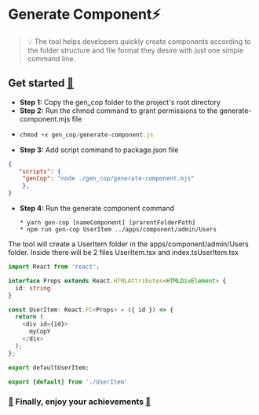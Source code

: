 # Generate Component⚡

> 💡 The tool helps developers quickly create components according to the folder structure and file format they desire with just one simple command line.

## Get started [💚](https://www.npmjs.com/package/pinia#help-me-keep-working-on-this-project-)

* **Step 1:** Copy the gen_cop folder to the project's root directory
* **Step 2:** Run the chmod command to grant permissions to the generate-component.mjs file
* ```javascript
  chmod +x gen_cop/generate-component.js
  ```
* **Step 3:** Add script command to package.json file

```json
{
   "scripts": {
	"genCop": "node ./gen_cop/generate-component.mjs" 
    },
}
```

* **Step 4:** Run the generate component command

  ```
  * yarn gen-cop [nameComponent] [prarentFolderPath]
  * npm run gen-cop UserItem ../apps/component/admin/Users
  ```

The tool will create a UserItem folder in the apps/component/admin/Users folder. Inside there will be 2 files UserItem.tsx and index.tsUserItem.tsx

```typescript
import React from 'react';

interface Props extends React.HTMLAttributes<HTMLDivElement> {
  id: string
}

const UserItem: React.FC<Props> = ({ id }) => {
  return (
    <div id={id}>
      myCopY
    </div>
  );
};

export defaultUserItem;

```

```typescript
export {default} from './UserItem'
```


### [ 💚](https://www.npmjs.com/package/pinia#help-me-keep-working-on-this-project-) Finally, enjoy your achievements [💚](https://www.npmjs.com/package/pinia#help-me-keep-working-on-this-project-)
